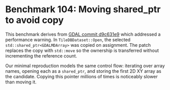 # Benchmark 104: Moving shared_ptr to avoid copy

This benchmark derives from [GDAL commit d9c631e9](https://github.com/OSGeo/gdal/commit/d9c631e9d8ed1df067dbfc989fd5f609428b3494) which addressed a performance warning.
In `TileDBDataset::Open`, the selected `std::shared_ptr<GDALMDArray>` was copied
on assignment. The patch replaces the copy with `std::move` so the ownership is
transferred without incrementing the reference count.

Our minimal reproduction models the same control flow: iterating over array
names, opening each as a `shared_ptr`, and storing the first 2D XY array as the
candidate. Copying this pointer millions of times is noticeably slower than
moving it.

